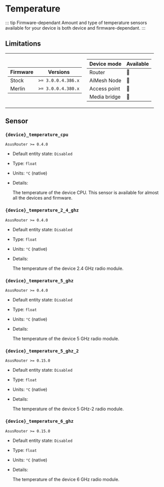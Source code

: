 # Temperature

::: tip Firmware-dependant
Amount and type of temperature sensors available for your device is both device and firmware-dependant.
:::

## Limitations

<table><tr><td>

|Firmware|          Versions|
|--------|------------------|
|Stock   |`>= 3.0.0.4.386.x`|
|Merlin  |`>= 3.0.0.4.380.x`|
</td><td>

| Device mode|    Available|
|------------|-------------|
|Router      |:green_heart:|
|AiMesh Node |:green_heart:|
|Access point|:green_heart:|
|Media bridge|:green_heart:|
</td></tr></table>

## Sensor

### `{device}_temperature_cpu`

`AsusRouter >= 0.4.0`

-   Default entity state: `Disabled`
-   Type: `float`
-   Units: `°C` (native)
-   Details:

    The temperature of the device CPU. This sensor is available for almost all the devices and firmware.

### `{device}_temperature_2_4_ghz`

`AsusRouter >= 0.4.0`

-   Default entity state: `Disabled`
-   Type: `float`
-   Units: `°C` (native)
-   Details:

    The temperature of the device 2.4 GHz radio module.

### `{device}_temperature_5_ghz`

`AsusRouter >= 0.4.0`

-   Default entity state: `Disabled`
-   Type: `float`
-   Units: `°C` (native)
-   Details:

    The temperature of the device 5 GHz radio module.

### `{device}_temperature_5_ghz_2`

`AsusRouter >= 0.15.0`

-   Default entity state: `Disabled`
-   Type: `float`
-   Units: `°C` (native)
-   Details:

    The temperature of the device 5 GHz-2 radio module.

### `{device}_temperature_6_ghz`

`AsusRouter >= 0.15.0`

-   Default entity state: `Disabled`
-   Type: `float`
-   Units: `°C` (native)
-   Details:

    The temperature of the device 6 GHz radio module.


